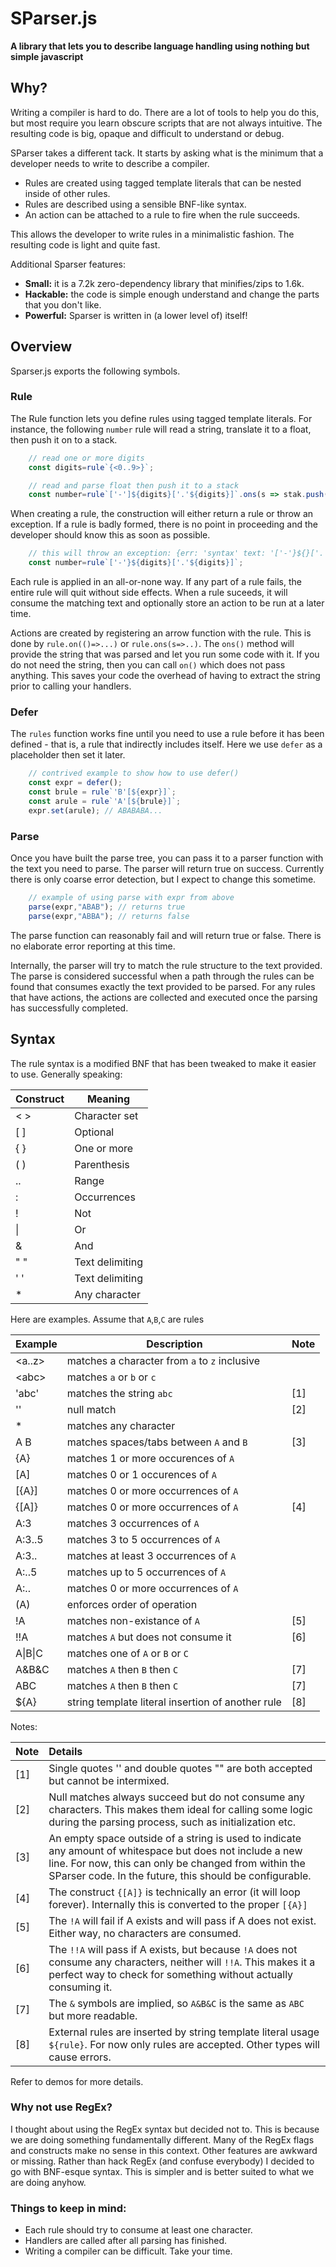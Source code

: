 # **SParser.js**
**A library that lets you to describe language handling using nothing but simple javascript**

## Why?
Writing a compiler is hard to do. There are a lot of tools to help you do this, but most require you learn obscure scripts that are not always intuitive. The resulting code is big, opaque and difficult to understand or debug.

SParser takes a different tack. It starts by asking what is the minimum that a developer needs to write to describe a compiler.

- Rules are created using tagged template literals that can be nested inside of other rules.
- Rules are described using a sensible BNF-like syntax.
- An action can be attached to a rule to fire when the rule succeeds.

This allows the developer to write rules in a minimalistic fashion. The resulting code is light and quite fast.

Additional Sparser features:

- **Small:** it is a 7.2k zero-dependency library that minifies/zips to 1.6k.
- **Hackable:** the code is simple enough understand and change the parts that you don't like.
- **Powerful:** Sparser is written in (a lower level of) itself!

## Overview
Sparser.js exports the following symbols.

### Rule
The Rule function lets you define rules using tagged template literals. For instance, the following `number` rule will read a string, translate it to a float, then push it on to a stack.

```javascript
	// read one or more digits
	const digits=rule`{<0..9>}`;

	// read and parse float then push it to a stack
	const number=rule`['-']${digits}['.'${digits}]`.ons(s => stak.push(parseFloat(s)) );
```

When creating a rule, the construction will either return a rule or throw an exception. If a rule is badly formed, there is no point in proceeding and the developer should know this as soon as possible.

```javascript
	// this will throw an exception: {err: 'syntax' text: '['-'}${}['.'${}]'}
	const number=rule`['-'}${digits}['.'${digits}]`;
```

Each rule is applied in an all-or-none way. If any part of a rule fails, the entire rule will quit without side effects. When a rule suceeds, it will consume the matching text and optionally store an action to be run at a later time.

Actions are created by registering an arrow function with the rule. This is done by `rule.on(()=>...)` or `rule.ons(s=>..)`. The `ons()` method will provide the string that was parsed and let you run some code with it. If you do not need the string, then you can call `on()` which does not pass anything. This saves your code the overhead of having to extract the string prior to calling your handlers.

### Defer
The `rules` function works fine until you need to use a rule before it has been defined - that is, a rule that indirectly includes itself. Here we use `defer` as a placeholder then set it later.

```javascript
	// contrived example to show how to use defer()
	const expr = defer();
	const brule = rule`'B'[${expr}]`;
	const arule = rule`'A'[${brule}]`;
	expr.set(arule); // ABABABA...
```

### Parse
Once you have built the parse tree, you can pass it to a parser function with the text you need to parse. The parser will return true on success. Currently there is only coarse error detection, but I expect to change this sometime.

```javascript
	// example of using parse with expr from above
	parse(expr,"ABAB"); // returns true
	parse(expr,"ABBA"); // returns false
```

The parse function can reasonably fail and will return true or false. There is no elaborate error reporting at this time.

Internally, the parser will try to match the rule structure to the text provided. The parse is considered successful when a path through the rules can be found that consumes exactly the text provided to be parsed. For any rules that have actions, the actions are collected and executed once the parsing has successfully completed.

## Syntax
The rule syntax is a modified BNF that has been tweaked to make it easier to use. Generally speaking:

| Construct | Meaning |
| --------- | ------- |
| \< \> | Character set |
| [ ] | Optional |
| { } | One or more |
| ( ) | Parenthesis |
| .. | Range |
| : | Occurrences |
| ! | Not |
| \| | Or |
| & | And |
| " " | Text delimiting |
| ' ' | Text delimiting |
| * | Any character |

Here are examples. Assume that `A`,`B`,`C` are rules

| Example | Description | Note |
| ------- |------------ | ---- |
| \<a..z\> | matches a character from `a` to `z` inclusive | |
| \<abc\> | matches `a` or `b` or  `c` | |
| 'abc' | matches the string `abc` | [1] |
| '' | null match | [2] |
| * | matches any character | |
| A B | matches spaces/tabs between `A` and `B` | [3] |
| {A} | matches 1 or more occurences of `A` | |
| [A] | matches 0 or 1 occurences of `A` | |
| [{A}] | matches 0 or more occurrences of `A` | |
| {[A]} | matches 0 or more occurrences of `A` | [4] |
| A:3 | matches 3 occurrences of `A` | |
| A:3..5 | matches 3 to 5 occurrences of `A` | |
| A:3.. | matches at least 3 occurrences of `A` | |
| A:..5 | matches up to 5 occurrences of `A` | |
| A:.. | matches 0 or more occurrences of `A` | |
| (A) | enforces order of operation | |
| !A | matches non-existance of `A` | [5] |
| !!A | matches `A` but does not consume it | [6] |
| A\|B\|C | matches one of `A` or `B` or `C` | |
| A&B&C | matches `A` then `B` then `C` | [7] |
| ABC | matches `A` then `B` then `C` | [7] |
| ${A} | string template literal insertion of another rule | [8] |

Notes:

| Note | Details |
| ---- |:------- |
| [1] | Single quotes '' and double quotes "" are both accepted but cannot be intermixed. |
| [2] | Null matches always succeed but do not consume any characters. This makes them ideal for calling some logic during the parsing process, such as initialization etc. |
| [3] | An empty space outside of a string is used to indicate any amount of whitespace but does not include a new line. For now, this can only be changed from within the SParser code. In the future, this should be configurable. |
| [4] | The construct `{[A]}` is technically an error (it will loop forever). Internally this is converted to the proper `[{A}]` |
| [5] | The `!A` will fail if A exists and will pass if A does not exist. Either way, no characters are consumed. |
| [6] | The `!!A` will pass if A exists, but because `!A` does not consume any characters, neither will `!!A`. This makes it a perfect way to check for something without actually consuming it. |
| [7] | The `&` symbols are implied, so `A&B&C` is the same as `ABC` but more readable. |
| [8] | External rules are inserted by string template literal usage `${rule}`. For now only rules are accepted. Other types will cause errors. |

Refer to demos for more details.

### Why not use RegEx?
I thought about using the RegEx syntax but decided not to. This is because we are doing something fundamentally different. Many of the RegEx flags and constructs make no sense in this context. Other features are awkward or missing. Rather than hack RegEx (and confuse everybody) I decided to go with BNF-esque syntax. This is simpler and is better suited to what we are doing anyhow.

### Things to keep in mind:
- Each rule should try to consume at least one character.
- Handlers are called after all parsing has finished.
- Writing a compiler can be difficult. Take your time.